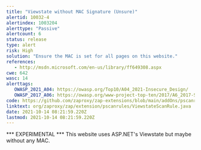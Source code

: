 ```yaml
---
title: "Viewstate without MAC Signature (Unsure)"
alertid: 10032-4
alertindex: 1003204
alerttype: "Passive"
alertcount: 6
status: release
type: alert
risk: High
solution: "Ensure the MAC is set for all pages on this website."
references:
   - http://msdn.microsoft.com/en-us/library/ff649308.aspx
cwe: 642
wasc: 14
alerttags: 
   OWASP_2021_A04: https://owasp.org/Top10/A04_2021-Insecure_Design/
   OWASP_2017_A06: https://owasp.org/www-project-top-ten/2017/A6_2017-Security_Misconfiguration.html
code: https://github.com/zaproxy/zap-extensions/blob/main/addOns/pscanrules/src/main/java/org/zaproxy/zap/extension/pscanrules/ViewstateScanRule.java
linktext: org/zaproxy/zap/extension/pscanrules/ViewstateScanRule.java
date: 2021-10-14 08:21:59.220Z
lastmod: 2021-10-14 08:21:59.220Z
---
```

*** EXPERIMENTAL ***
This website uses ASP.NET's Viewstate but maybe without any MAC.


